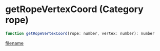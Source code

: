 # getRopeVertexCoord (Category rope)

```js
function getRopeVertexCoord(rope: number, vertex: number): number
```

[filename](getRopeVertexCoord_m.md ':include')